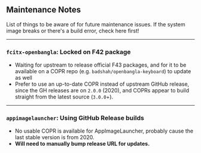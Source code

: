 ## Maintenance Notes

List of things to be aware of for future maintenance issues. If the system image breaks or there's
a build error, check here first!

---

### `fcitx-openbangla`: Locked on F42 package

- Waiting for upstream to release official F43 packages, and for it to be available on a COPR repo 
  (e.g. `badshah/openbangla-keyboard`) to update as well
- Prefer to use an up-to-date COPR instead of upstream GitHub release, since the GH releases are on
  `2.0.0` (2020), and COPRs appear to build straight from the latest source (`3.0.0`+).

---

### `appimagelauncher`: Using GitHub Release builds

- No usable COPR is available for AppImageLauncher, probably cause the last stable version is from
  2020.
- **Will need to manually bump release URL for updates.**